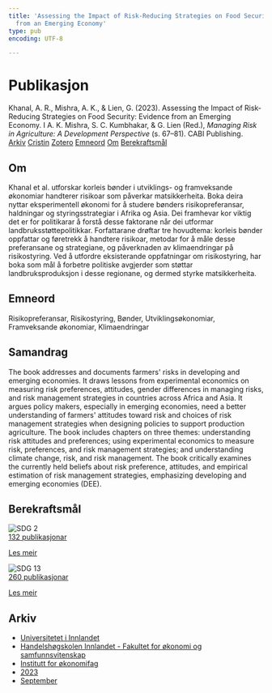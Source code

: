 ```yaml
---
title: 'Assessing the Impact of Risk-Reducing Strategies on Food Security: Evidence
  from an Emerging Economy'
type: pub
encoding: UTF-8

---
```

<h1>Publikasjon</h1>
<article id="csl-bib-container-XAV7BI78" class="csl-bib-container">
  <div class="csl-bib-body"> <div class="csl-entry">Khanal, A. R., Mishra, A. K., &#38; Lien, G. (2023). Assessing the Impact of Risk-Reducing Strategies on Food Security: Evidence from an Emerging Economy. I A. K. Mishra, S. C. Kumbhakar, &#38; G. Lien (Red.), <i>Managing Risk in Agriculture: A Development Perspective</i> (s. 67–81). CABI Publishing.</div> </div>
  <div class="csl-bib-buttons">
    <a href="#taxonomy-article-XAV7BI78" alt="archive" class="csl-bib-button">Arkiv</a>
    <a href="https://app.cristin.no/results/show.jsf?id=2174940" alt="Cristin" class="csl-bib-button">Cristin</a>
    <a href="http://zotero.org/groups/5881554/items/XAV7BI78" alt="Zotero" class="csl-bib-button">Zotero</a>
    <a href="#keywords-article-XAV7BI78" alt="keywords" class="csl-bib-button">Emneord</a>
    <a href="#about-article-XAV7BI78" alt="about_pub" class="csl-bib-button">Om</a>
    <a href="#sdg-article-XAV7BI78" alt="sdg" class="csl-bib-button">Berekraftsmål</a>
  </div>
  <div id="csl-bib-meta-container-XAV7BI78"></div>
</article>
<div id="csl-bib-meta-XAV7BI78" class="csl-bib-meta">
  <article id="about-article-XAV7BI78" class="about_pub-article">
    <h1>Om</h1>
    Khanal et al. utforskar korleis bønder i utviklings- og framveksande økonomiar handterer risikoar som påverkar matsikkerheita. Boka deira nyttar eksperimentell økonomi for å studere bønders risikopreferansar, haldningar og styringsstrategiar i Afrika og Asia. Dei framhevar kor viktig det er for politikarar å forstå desse faktorane når dei utformar landbruksstøttepolitikkar. Forfattarane drøftar tre hovudtema: korleis bønder oppfattar og føretrekk å handtere risikoar, metodar for å måle desse preferansane og strategiane, og påverknaden av klimaendringar på risikostyring. Ved å utfordre eksisterande oppfatningar om risikostyring, har boka som mål å forbetre politiske avgjerder som støttar landbruksproduksjon i desse regionane, og dermed styrke matsikkerheita.
  </article>
  <article id="keywords-article-XAV7BI78" class="keywords-article">
    <h1>Emneord</h1>
    Risikopreferansar, Risikostyring, Bønder, Utviklingsøkonomiar, Framveksande økonomiar, Klimaendringar
  </article>
  <article id="abstract-article-XAV7BI78" class="abstract-article">
    <h1>Samandrag</h1>
    The book addresses and documents farmers' risks in developing and emerging economies. It draws lessons from experimental economics on measuring risk preferences, attitudes, gender differences in managing risks, and risk management strategies in countries across Africa and Asia. It argues policy makers, especially in emerging economies, need a better understanding of farmers' attitudes toward risk and choices of risk management strategies when designing policies to support production agriculture. The book includes chapters on three themes: understanding risk attitudes and preferences; using experimental economics to measure risk, preferences, and risk management strategies; and understanding climate change, risk, and risk management. The book critically examines the currently held beliefs about risk preference, attitudes, and empirical estimation of risk management strategies, emphasizing developing and emerging economies (DEE).
  </article>
  <article id="sdg-article-XAV7BI78" class="sdg-article">
    <h1>Berekraftsmål</h1>
    <div class="sdg-container"><div id="sdg2" class="sdg">
        <img src="{{< params subfolder >}}images/sdg/sdg02_nn.png" class="image" alt="SDG 2">
        <div class="sdg-overlay">
          <a href="{{< params subfolder >}}nn/archive/?sdg=2#archive" class="sdg-publication-count"><span>132</span> publikasjonar</a>
          <p><a href="https://fn.no/om-fn/fns-baerekraftsmaal/utrydde-sult?lang=nno-NO" class="sdg-read-more">Les meir</a></p>
        </div>
      </div> <div id="sdg13" class="sdg">
        <img src="{{< params subfolder >}}images/sdg/sdg13_nn.png" class="image" alt="SDG 13">
        <div class="sdg-overlay">
          <a href="{{< params subfolder >}}nn/archive/?sdg=13#archive" class="sdg-publication-count"><span>260</span> publikasjonar</a>
          <p><a href="https://fn.no/om-fn/fns-baerekraftsmaal/stoppe-klimaendringene?lang=nno-NO" class="sdg-read-more">Les meir</a></p>
        </div>
      </div></div>
  </article>
  <article id="taxonomy-article-XAV7BI78" class="taxonomy-article">
    <h1>Arkiv</h1>
    <ul>
      <li><a href="{{< params subfolder >}}nn/archive/?key=3DCRN523">Universitetet i Innlandet</a></li>
      <li><a href="{{< params subfolder >}}nn/archive/?key=DU8Q9LN9">Handelshøgskolen Innlandet - Fakultet for økonomi og samfunnsvitenskap</a></li>
      <li><a href="{{< params subfolder >}}nn/archive/?key=3IQA89I8">Institutt for økonomifag</a></li>
      <li><a href="{{< params subfolder >}}nn/archive/?key=RD9NIUZB">2023</a></li>
      <li><a href="{{< params subfolder >}}nn/archive/?key=NG3HTDZT">September</a></li>
    </ul>
  </article>
</div>
